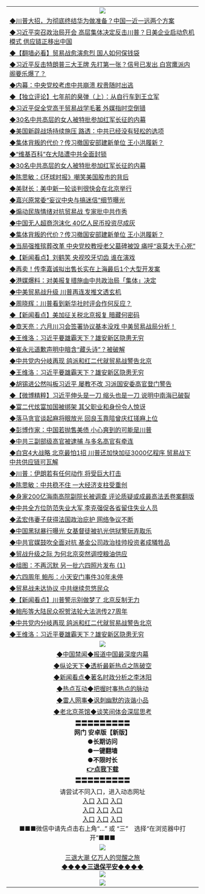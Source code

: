 <table>
  <tr>
    <td align=center><img src="https://github.com/gyhhx/image-upload/blob/master/3.jpg" /></td>
  </tr>
  <tr>
<td align=left>
<a href="https://ctbtfdoocixoa.global.ssl.fastly.net/oo.aspx?name=c816857&key=ofejcfaxcltk&from=gy">◆川普大招，为彻底终结华为做准备？中国一近一远两个方案</a><br/></td>
  </tr>
  <tr>
<td align=left>
<a href="https://ctbtfdoocixoa.global.ssl.fastly.net/oo.aspx?name=c1036834&key=ofejcfaxcltk&from=gy">◆习近平突召政治局开会 高层集体决定反击川普？日美企业启动危机模式 供应链正移出中国</a><br/></td>
 </tr>
  <tr>
<td align=left>
<a href="http://ctbtfdoocixoa.global.ssl.fastly.net/oo.aspx?name=c1036705&key=ofejcfaxcltk&from=gy">◆【翻墙必看】贸易战愈演愈烈 国人如何保钱袋</a><br/></td>
 </tr>
   <tr>
<td align=left>
<a href="http://ctbtfdoocixoa.global.ssl.fastly.net/oo.aspx?name=c1036827&key=ofejcfaxcltk&from=gy">◆习近平反击特朗普三大王牌 先打第一张？信号已发出 白宫鹰派内阁要乐爆了？</a><br/></td>
   </tr> 
  <tr>
<td align=left>
<a href="http://ctbtfdoocixoa.global.ssl.fastly.net/oo.aspx?name=c1036718&key=ofejcfaxcltk&from=gy">◆内幕：中央党校考虑中共崩溃 权贵随时出逃</a><br/></td>
  </tr> 
 <tr>
<td align=left>
<a href="http://ctbtfdoocixoa.global.ssl.fastly.net/oo.aspx?name=c1036425&key=ofejcfaxcltk&from=gy">◆【独立评论】七年前的臭弹（上）：从自行车到王立军</a><br/>
</td>
   </tr>
 <tr>
<td align=left>
<a href="http://ctbtfdoocixoa.global.ssl.fastly.net/oo.aspx?name=c1036863&key=ofejcfaxcltk&from=gy">◆习近平促全党高干贸易战学毛著 外媒指时空倒错</a><br/>
</td>
   </tr>
 <tr>
<td align=left>
<a href="http://ctbtfdoocixoa.global.ssl.fastly.net/oo.aspx?name=c1036817&key=ofejcfaxcltk&from=gy">◆30名中共高层的女人被特批参加红军长征的内幕</a><br/></td>
  </tr>
  <tr>
<td align=left>
<a href="http://ctbtfdoocixoa.global.ssl.fastly.net/oo.aspx?name=c1036888&key=ofejcfaxcltk&from=gy">◆美国新辟战场持续施压 路透：中共已经没有轻松的选项</a><br/></td>
 </tr>
   <tr>
<td align=left>
<a href="http://ctbtfdoocixoa.global.ssl.fastly.net/oo.aspx?name=c1036809&key=ofejcfaxcltk&from=gy">◆集体背叛的代价？传习撤国安部建新单位 王小洪履新？</a><br/>
</td>
   </tr>
 <tr>
<td align=left>
<a href="http://ctbtfdoocixoa.global.ssl.fastly.net/oo.aspx?name=c1036830&key=ofejcfaxcltk&from=gy">◆“维基百科”在大陆遭中共全面封锁</a><br/></td>
  </tr>
  <tr>
<td align=left>
<a href="http://ctbtfdoocixoa.global.ssl.fastly.net/oo.aspx?name=c1036817&key=ofejcfaxcltk&from=gy">◆30名中共高层的女人被特批参加红军长征的内幕</a><br/></td>
 </tr>
  <tr>
<td align=left>
<a href="http://ctbtfdoocixoa.global.ssl.fastly.net/oo.aspx?name=c1036836&key=ofejcfaxcltk&from=gy">◆陈思敏：《环球时报》嘲笑美国股市的背后</a><br/></td>
 </tr>
   <tr>
<td align=left>
<a href="http://ctbtfdoocixoa.global.ssl.fastly.net/oo.aspx?name=c1036839&key=ofejcfaxcltk&from=gy">◆美财长：美中新一轮谈判很快会在北京举行</a><br/></td>
   </tr> 
  <tr>
<td align=left>
<a href="http://ctbtfdoocixoa.global.ssl.fastly.net/oo.aspx?name=c1036826&key=ofejcfaxcltk&from=gy">◆嘉兴原常委“妄议中央与搞迷信”细节曝光</a><br/></td>
  </tr> 
 <tr>
<td align=left>
<a href="http://ctbtfdoocixoa.global.ssl.fastly.net/oo.aspx?name=c1036871&key=ofejcfaxcltk&from=gy">◆煽动民族情绪对抗贸易战 专家批中共作秀</a><br/>
</td>
   </tr>
 <tr>
<td align=left>
<a href="http://ctbtfdoocixoa.global.ssl.fastly.net/oo.aspx?name=c1036866&key=ofejcfaxcltk&from=gy">◆中国无人超商泡沫化 40亿人民币投资尽成灰</a><br/>
</td>
   </tr>
 <tr>
<td align=left>
<a href="http://ctbtfdoocixoa.global.ssl.fastly.net/oo.aspx?name=c1036809&key=ofejcfaxcltk&from=gy">◆集体背叛的代价？传习撤国安部建新单位 王小洪履新？</a><br/></td>
  </tr>
  <tr>
<td align=left>
<a href="http://ctbtfdoocixoa.global.ssl.fastly.net/oo.aspx?name=c1036790&key=ofejcfaxcltk&from=gy">◆当局强推殡葬改革 中央党校教授老父墓碑被毁 痛呼“哀莫大于心死”</a><br/></td>
 </tr>
   <tr>
<td align=left>
<a href="http://ctbtfdoocixoa.global.ssl.fastly.net/oo.aspx?name=c1036880&key=ofejcfaxcltk&from=gy">◆【新闻看点】刘鹤笑 央视咬牙切齿 谁在演戏</a><br/>
</td>
   </tr>
 <tr>
<td align=left>
<a href="http://ctbtfdoocixoa.global.ssl.fastly.net/oo.aspx?name=c1036870&key=ofejcfaxcltk&from=gy">◆再卖！传李嘉诚拟出售长实在上海最后1个大型开发案</a><br/>
</td>
   </tr>
<tr>
<td align=left>
<a href="https://ctbtfdoocixoa.global.ssl.fastly.net/oo.aspx?name=c1036861&key=ofejcfaxcltk&from=gy">◆港媒爆料：对美报复措施由中共政治局「集体」决定</a><br/>
</td>       
  <tr>
<td align=left>
<a href="https://ctbtfdoocixoa.global.ssl.fastly.net/oo.aspx?name=c1036551&key=ofejcfaxcltk&from=gy">◆中美贸易战升级 川普再连发推文透玄机</a><br/></td>
  </tr>
  <tr>
<td align=left>
<a href="https://ctbtfdoocixoa.global.ssl.fastly.net/oo.aspx?name=c1036595&key=ofejcfaxcltk&from=gy">◆周晓辉：川普看到新华社时评会作何反应？</a><br/></td>
 </tr>
  <tr>
<td align=left>
<a href="http://ctbtfdoocixoa.global.ssl.fastly.net/oo.aspx?name=c1036569&key=ofejcfaxcltk&from=gy">◆【新闻看点】美加征关税北京报复 暗藏何密码</a><br/></td>
 </tr>
   <tr>
<td align=left>
<a href="http://ctbtfdoocixoa.global.ssl.fastly.net/oo.aspx?name=c1036469&key=ofejcfaxcltk&from=gy">◆章天亮：六月川习会签署协议基本没戏 中美贸易战局分析！</a><br/></td>
   </tr> 
  <tr>
<td align=left>
<a href="http://ctbtfdoocixoa.global.ssl.fastly.net/oo.aspx?name=c1036151&key=ofejcfaxcltk&from=gy">◆王维洛：习近平要雄霸天下？雄安新区隐患无穷</a><br/></td>
  </tr> 
 <tr>
<td align=left>
<a href="http://ctbtfdoocixoa.global.ssl.fastly.net/oo.aspx?name=c1036443&key=ofejcfaxcltk&from=gy">◆崔永元道歉声明中暗含“藏头诗”？被破解</a><br/>
</td>
   </tr>
 <tr>
<td align=left>
<a href="http://ctbtfdoocixoa.global.ssl.fastly.net/oo.aspx?name=c1036288&key=ofejcfaxcltk&from=gy">◆中共党内分岐再现 鸽派和红二代就贸易战警告北京</a><br/>
</td>
   </tr>
 <tr>
<td align=left>
<a href="http://ctbtfdoocixoa.global.ssl.fastly.net/oo.aspx?name=c1036151&key=ofejcfaxcltk&from=gy">◆王维洛：习近平要雄霸天下？雄安新区隐患无穷</a><br/></td>
  </tr>
  <tr>
<td align=left>
<a href="http://ctbtfdoocixoa.global.ssl.fastly.net/oo.aspx?name=c1036520&key=ofejcfaxcltk&from=gy">◆胡锡进公然叫板习近平 屡教不改 习派国安委高官登门警告</a><br/></td>
 </tr>
   <tr>
<td align=left>
<a href="http://ctbtfdoocixoa.global.ssl.fastly.net/oo.aspx?name=c1036453&key=ofejcfaxcltk&from=gy">◆【微博精粹】习近平伸头是一刀 缩头也是一刀 说明中南海已破裂</a><br/>
</td>
   </tr>
 <tr>
<td align=left>
<a href="http://ctbtfdoocixoa.global.ssl.fastly.net/oo.aspx?name=c1036507&key=ofejcfaxcltk&from=gy">◆富二代炫富加国被绑架 其父职业和身份令人惊讶</a><br/></td>
  </tr>
  <tr>
<td align=left>
<a href="http://ctbtfdoocixoa.global.ssl.fastly.net/oo.aspx?name=c1036506&key=ofejcfaxcltk&from=gy">◆落马贪官谈起麻将眼放光 回良玉靠陪曾庆红搓麻上位</a><br/></td>
 </tr>
  <tr>
<td align=left>
<a href="http://ctbtfdoocixoa.global.ssl.fastly.net/oo.aspx?name=c1036555&key=ofejcfaxcltk&from=gy">◆彭博作家：中国若抛售美债 小心爽到的可能是川普</a><br/></td>
 </tr>
   <tr>
<td align=left>
<a href="http://ctbtfdoocixoa.global.ssl.fastly.net/oo.aspx?name=c1036546&key=ofejcfaxcltk&from=gy">◆中共三副部级高官被逮捕 与多名高官有牵连</a><br/></td>
   </tr> 
  <tr>
<td align=left>
<a href="http://ctbtfdoocixoa.global.ssl.fastly.net/oo.aspx?name=c1036545&key=ofejcfaxcltk&from=gy">◆白宫4大战略 北京最怕1招 川普还加快加征3000亿程序 贸易战下 中共供应链可瓦解</a><br/></td>
  </tr> 
 <tr>
<td align=left>
<a href="http://ctbtfdoocixoa.global.ssl.fastly.net/oo.aspx?name=c1036616&key=ofejcfaxcltk&from=gy">◆川普：伊朗若有任何动作 将受巨大打击</a><br/>
</td>
   </tr>
 <tr>
<td align=left>
<a href="http://ctbtfdoocixoa.global.ssl.fastly.net/oo.aspx?name=c1036542&key=ofejcfaxcltk&from=gy">◆陈思敏：中共稳不住 一大经济支柱受重创</a><br/>
</td>
   </tr>
 <tr>
<td align=left>
<a href="http://ctbtfdoocixoa.global.ssl.fastly.net/oo.aspx?name=c1036553&key=ofejcfaxcltk&from=gy">◆身家200亿海南高院副院长被调查 评论质疑或成最高法丢卷案翻版</a><br/></td>
  </tr>
  <tr>
<td align=left>
<a href="http://ctbtfdoocixoa.global.ssl.fastly.net/oo.aspx?name=c1036590&key=ofejcfaxcltk&from=gy">◆中共全方位防范失业大军 李克强促各省留住失业人员</a><br/></td>
 </tr>
   <tr>
<td align=left>
<a href="http://ctbtfdoocixoa.global.ssl.fastly.net/oo.aspx?name=c1036527&key=ofejcfaxcltk&from=gy">◆孟宏伟妻子获得法国政治庇护 网络争议不断</a><br/>
</td>
   </tr>
 <tr>
<td align=left>
<a href="http://ctbtfdoocixoa.global.ssl.fastly.net/oo.aspx?name=c1036495&key=ofejcfaxcltk&from=gy">◆中国黑狱暴行曝光 女基督徒被扒光供狱警玩弄取乐</a><br/>
</td>
   </tr>
<tr>
<td align=left>
<a href="https://ctbtfdoocixoa.global.ssl.fastly.net/oo.aspx?name=c1036607&key=ofejcfaxcltk&from=gy">◆中共官媒鼓吹全面对抗 基金公司政治挂帅投资者成犠牲品</a><br/>
</td>       
  <tr>
<td align=left>
<a href="https://ctbtfdoocixoa.global.ssl.fastly.net/oo.aspx?name=c1036329&key=ofejcfaxcltk&from=gy">◆贸战升级之际 为何北京突然调控粮油供应</a><br/></td>
  </tr>
  <tr>
<td align=left>
<a href="https://ctbtfdoocixoa.global.ssl.fastly.net/oo.aspx?name=c1036174&key=ofejcfaxcltk&from=gy">◆组图：不再沉默 另一批六四照片发布 (1)</a><br/></td>
 </tr>
  <tr>
<td align=left>
<a href="http://ctbtfdoocixoa.global.ssl.fastly.net/oo.aspx?name=c1036313&key=ofejcfaxcltk&from=gy">◆六四周年 鲍彤：小天安门事件30年未停</a><br/></td>
 </tr>
   <tr>
<td align=left>
<a href="http://ctbtfdoocixoa.global.ssl.fastly.net/oo.aspx?name=c1036188&key=ofejcfaxcltk&from=gy">◆贸易战未达协议 中共继续忽悠民众</a><br/></td>
   </tr> 
  <tr>
<td align=left>
<a href="http://ctbtfdoocixoa.global.ssl.fastly.net/oo.aspx?name=c1036307&key=ofejcfaxcltk&from=gy">◆【新闻看点】川普警示别做梦了 北京反制无力</a><br/></td>
  </tr> 
 <tr>
<td align=left>
<a href="http://ctbtfdoocixoa.global.ssl.fastly.net/oo.aspx?name=c1036253&key=ofejcfaxcltk&from=gy">◆鲍彤等大陆民众祝贺法轮大法洪传27周年</a><br/>
</td>
   </tr>
 <tr>
<td align=left>
<a href="http://ctbtfdoocixoa.global.ssl.fastly.net/oo.aspx?name=c1036288&key=ofejcfaxcltk&from=gy">◆中共党内分岐再现 鸽派和红二代就贸易战警告北京</a><br/>
</td>
   </tr>
 <tr>
<td align=left>
<a href="http://ctbtfdoocixoa.global.ssl.fastly.net/oo.aspx?name=c1036151&key=ofejcfaxcltk&from=gy">◆王维洛：习近平要雄霸天下？雄安新区隐患无穷</a><br/></td>
  </tr>
  <tr>
    <td align=center><img src="https://github.com/gyhhx/image-upload/blob/master/2.jpg" /></td>
  </tr>
  <tr>
  <td align=center>
<a href="http://ctbtfdoocixoa.global.ssl.fastly.net/oo.aspx?name=c816860&key=ofejcfaxcltk&from=gy&tag=99733110">◆中国禁闻◆报道中国最深度内幕</a><br/>
   </tr>
  <tr>
     <td align=center>
<a href="http://ctbtfdoocixoa.global.ssl.fastly.net/oo.aspx?name=c816855&key=ofejcfaxcltk&from=gy&tag=997110">◆纵论天下◆透析最新热点之陈破空</a><br/>
   </tr>
   <tr>
      <td align=center>
<a href="http://ctbtfdoocixoa.global.ssl.fastly.net/oo.aspx?name=c838308&key=ofejcfaxcltk&from=gy&tag=9973110">◆新闻看点◆著名时政分析之李沐阳</a><br/>
   </tr>
   <tr>
     <td align=center>
<a href="http://ctbtfdoocixoa.global.ssl.fastly.net/oo.aspx?name=c816852&key=ofejcfaxcltk&from=gy&tag=9733110">◆热点互动◆把握时事热点的脉动</a><br/>
   </tr>
   <tr>
      <td align=center>
<a href="http://ctbtfdoocixoa.global.ssl.fastly.net/oo.aspx?name=c816694&key=ofejcfaxcltk&from=gy&tag=93310">◆雷人网事◆讽刺幽默的诙谐小品</a><br/>
   </tr>
   <tr>
    <td align=center>
<a href="http://ctbtfdoocixoa.global.ssl.fastly.net/oo.aspx?name=c816650&key=ofejcfaxcltk&from=gy&tag=9973110">◆老北京茶馆◆谈笑间体会深层思考</a><br/>
   </tr>
   <tr>
    <td align=center>
 <b>〓〓〓〓〓〓〓〓〓<br/>网门 安卓版【新版】<br/> ●长期访问<br/> ●一键翻墙<br/>  ●不限时长<br/> 
 <a href="https://share.weiyun.com/5OSFJhI">👉<b>点我下载</a><br/>〓〓〓〓〓〓〓〓〓<br/>
    </td>
    </tr>
   <tr>
    <td align=center>请尝试不同入口，进入动态网址<br/>
      <a href="https://s3.us-east-2.amazonaws.com/ogateo/show.htm">入口</a>
      <a href="https://s3.ca-central-1.amazonaws.com/ogatec/show.htm">入口</a>
      <a href="https://s3.ap-southeast-2.amazonaws.com/ogatey/show.htm">入口</a><br/>
      <a href="https://s3.ap-northeast-2.amazonaws.com/ogates/show.htm">入口</a>
      <a href="https://s3.eu-central-1.amazonaws.com/ogatef/show.htm">入口</a>
      <a href="https://s3.ap-south-1.amazonaws.com/ogatem/show.htm">入口</a><br/>
      <a href="https://s3-us-west-1.amazonaws.com/ogaten/show.htm">入口</a>
      <a href="https://s3.eu-west-2.amazonaws.com/ogatel/show.htm">入口</a>
      <a href="https://s3.ap-northeast-1.amazonaws.com/ogatet/show.htm">入口</a><br/>
      ■■■微信中请先点击右上角“...” 或 “三”　选择“在浏览器中打开”■■■<b><br/>
    </td>
  </tr>
  <tr>
    <td align=center><img src="https://github.com/gyhhx/image-upload/blob/master/3.jpg" /> </td>
</tr>
  <tr>  
  <td align=center>
  <a href="http://ctbtfdoocixoa.global.ssl.fastly.net/oo.aspx?name=c894205&key=ofejcfaxcltk&from=gy&tag=9973110">三退大潮 亿万人的觉醒之旅</a><br/>
      <a href="http://ctbtfdoocixoa.global.ssl.fastly.net/oo.aspx?name=ogQuit.aspx&key=ofejcfaxcltk&from=gy"><b>◆◆◆◆三退保平安◆◆◆◆<br/></a>
      <img src="https://github.com/gyhhx/image-upload/blob/master/3t.jpg" /><br/>
      </td>
  </tr>
   <tr>
    <td align=center><img src="https://raw.githubusercontent.com/oGate2/Up/master/oGate_640.jpg"/></td>
  </tr>
</table>


